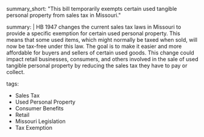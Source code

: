 summary_short: "This bill temporarily exempts certain used tangible personal property from sales tax in Missouri."

summary: |
  HB 1947 changes the current sales tax laws in Missouri to provide a specific exemption for certain used personal property. This means that some used items, which might normally be taxed when sold, will now be tax-free under this law. The goal is to make it easier and more affordable for buyers and sellers of certain used goods. This change could impact retail businesses, consumers, and others involved in the sale of used tangible personal property by reducing the sales tax they have to pay or collect.

tags:
  - Sales Tax
  - Used Personal Property
  - Consumer Benefits
  - Retail
  - Missouri Legislation
  - Tax Exemption
